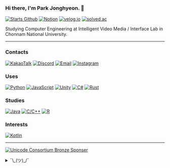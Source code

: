### Hi there, I'm Park Jonghyeon. 👋
[![Starts Github](https://img.shields.io/badge/since-2015-black?logo=github&logoColor=white)](#)
[![Notion](https://img.shields.io/badge/meet%20at%20notion!-white?logo=notion&logoColor=black)](https://www.notion.so/shapelayer/Park-Jonghyeon-8905e4fa7ab74aa5894ccc2e54ca40c4)
[![velog.io](https://img.shields.io/badge/velog-@shapelayer-20C997?logo=velog&logoColor=white)](https://velog.io/@shapelayer)
[![solved.ac](https://mazassumnida.wtf/api/mini/generate_badge?boj=belline0124)](https://solved.ac/profile/belline0124)



Studying Computer Engineering at Intelligent Video Media / Interface Lab in Chonnam National University.

---

### Contacts
[![KakaoTalk](https://img.shields.io/badge/KakaoTalk-박종현-FFCD00?logo=kakaotalk&logoColor=white)](https://namecard.kakao.com/cmd)
[![Discord](https://img.shields.io/badge/Discord-박종현%238176-7289DA?logo=discord&logoColor=white)](#)
[![Email](https://img.shields.io/badge/Email-214823@jnu.ac.kr-EA4335?logo=gmail&logoColor=white)](mailto:214823@jnu.ac.kr)
[![Instagram](https://img.shields.io/badge/Instagram-@__jong.hyeon__-DB2973?logo=instagram&logoColor=white)](https://www.instagram.com/__jong.hyeon__)

### Uses
[![Python](https://img.shields.io/badge/Python-3776AB?logo=python&logoColor=white)](https://python.org/)
[![JavaScript](https://img.shields.io/badge/JavaScript-F7DF1E?logo=javascript&logoColor=black)](#)
[![Unity](https://img.shields.io/badge/Unity-000000?logo=unity&logoColor=white)](https://unity.com/)
[![C#](https://img.shields.io/badge/C%23-239120?logo=c-sharp&logoColor=white)](#)
[![Rust](https://img.shields.io/badge/Rust-FFFFFF?logo=rust&logoColor=black)](https://kotlinlang.org/)

### Studies
[![Java](https://img.shields.io/badge/Java-007396?logo=java&logoColor=white)](https://java.com/)
[![C/C++](https://img.shields.io/badge/C%2FC++-00599C?logo=c%2B%2B&logoColor=white)](https://isocpp.org/)
[![R](https://img.shields.io/badge/R-276DC3?logo=r&logoColor=white)](#)

### Interests
[![Kotlin](https://img.shields.io/badge/Kotlin-0095D5?logo=kotlin&logoColor=white)](https://kotlinlang.org/)

---

[![Unicode Consortium Bronze Sponser](https://www.unicode.org/consortium/aacimg/badges/bronze-1F30C.png)](http://unicode.org/consortium/adopted-characters.html#b1F30C)

<details>
    <summary>¯\_(ツ)_/¯</summary>
<br>

[![Top Langs](https://github-readme-stats.vercel.app/api/top-langs/?username=shapelayer&layout=compact&hide=html,css,nsis,tsql)](#)
    
[<img src="https://github-readme-stats.vercel.app/api?username=shapelayer&layout=compact&show_icons=true" alt="Github Overview" height="170">](#)
</details>

<!--
**kpjhg0124/kpjhg0124** is a ✨ _special_ ✨ repository because its `README.md` (this file) appears on your GitHub profile.

Here are some ideas to get you started:

- 🔭 I’m currently working on ...
- 🌱 I’m currently learning ...
- 👯 I’m looking to collaborate on ...
- 🤔 I’m looking for help with ...
- 💬 Ask me about ...
- 📫 How to reach me: ...
- 😄 Pronouns: ...
- ⚡ Fun fact: ...
-->
